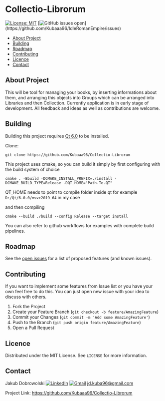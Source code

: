 # Collectio-Librorum

[![License: MIT](https://img.shields.io/badge/License-MIT-yellow.svg)](https://opensource.org/licenses/MIT)
[![GitHub issues open](https://img.shields.io/github/issues/Kubaaa96/IdleRomanEmpire.svg?)](https://github.com/Kubaaa96/IdleRomanEmpire/issues)

- [About Project](#about-project)
- [Building](#building)
- [Roadmap](#roadmap)
- [Contributing](#contributing)
- [Licence](#licence)
- [Contact](#contact)

## About Project
This will be tool for managing your books, by inserting informations about them, and arranging this objects into Groups which can be arranged into Libraries and then Collection. Currently application is in early stage of development. All feedback and ideas as well as contributions are welcome.

## Building

Building this project requires [Qt 6.0](https://www.qt.io/) to be installed. 

Clone:
```
git clone https://github.com/Kubaaa96/Collectio-Librorum
```
This project uses cmake, so you can build it simply by first configuring with the build system of choice
```
cmake . -Bbuild -DCMAKE_INSTALL_PREFIX=./install -DCMAKE_BUILD_TYPE=Release -DQT_HOME="Path.To.QT"
```
QT_HOME needs to point to compile folder inside qt for example ```D:/Qt/6.0.0/msvc2019_64``` in my case

and then compiling
```
cmake --build ./build --config Release --target install
```

You can also refer to github workflows for examples with complete build pipelines.

## Roadmap
See the [open issues](https://github.com/Kubaaa96/Collectio-Librorum/issues) for a list of proposed features (and known issues).

## Contributing

If you want to implement some features from Issue list or you have your own feel free to do this. You can just open new issue with your idea to discuss with others.

1. Fork the Project
2. Create your Feature Branch (`git checkout -b feature/AmazingFeature`)
3. Commit your Changes (`git commit -m 'Add some AmazingFeature'`)
4. Push to the Branch (`git push origin feature/AmazingFeature`)
5. Open a Pull Request

## Licence
Distributed under the MIT License. See `LICENSE` for more information.

## Contact

Jakub Dobrowolski  [![LinkedIn](https://img.shields.io/badge/linkedin-%230077B5.svg?&logo=linkedin&logoColor=white)](https://www.linkedin.com/in/jakub-dobrowolski/)  [![Gmail](https://img.shields.io/badge/gmail-D14836?&logo=gmail&logoColor=white)](jd.kuba96@gmail.com) jd.kuba96@gmail.com

Project Link: https://github.com/Kubaaa96/Collectio-Librorum